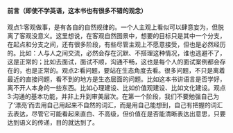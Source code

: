 #### 前言（即使不学英语，这本书也有很多不错的观念）

​		观点1:客观做事，是有各自的自然规律的。一个人主观上看似可以肆意妄为，但脱离了客观没意义。这里想说，在客观自然图景中，想要的目标只是其中一个分支，在起点和分支之间，还有很多阶段，有些尽管主观上不愿意接受，但也是必然经历的。比如：人与人之间交流，必然会存在沉默、不搭理这种情况，谁也逃避不了，这是正常的；比如去面试，面试不顺，沟通不畅，这也是每个人的面试案例都会存在的，也是正常的。
​		观点2:看问题，要站在生态角度去看。很多问题，不只是离着最近的直接问题，看不到的地方是生态层面的问题。比如这本书讲语言是否学好，离不开人本身的一些东西。比如心理建设、比如价值观建设、比如文化建设。
​		观点3:沟通的基本功能，并非上升到审美层次。在第一个阶段，我们不要勉强自己为了‘漂亮’而去用自己用起来不自然的词汇，而是用自己能想到，自己有把握的词汇去表达，尽管它可能看起来直白、不高级，但价值在是否能清晰表达出意思，只要达到语义的传递，目的就达到了。